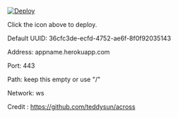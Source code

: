 [![Deploy](https://www.herokucdn.com/deploy/button.png)](https://dashboard.heroku.com/new?template=https://github.com/iamtrazy/xray-heroku)

Click the icon above to deploy.

Default UUID: 36cfc3de-ecfd-4752-ae6f-8f0f92035143

Address: appname.herokuapp.com

Port: 443

Path: keep this empty or use "/"

Network: ws

Credit : https://github.com/teddysun/across
